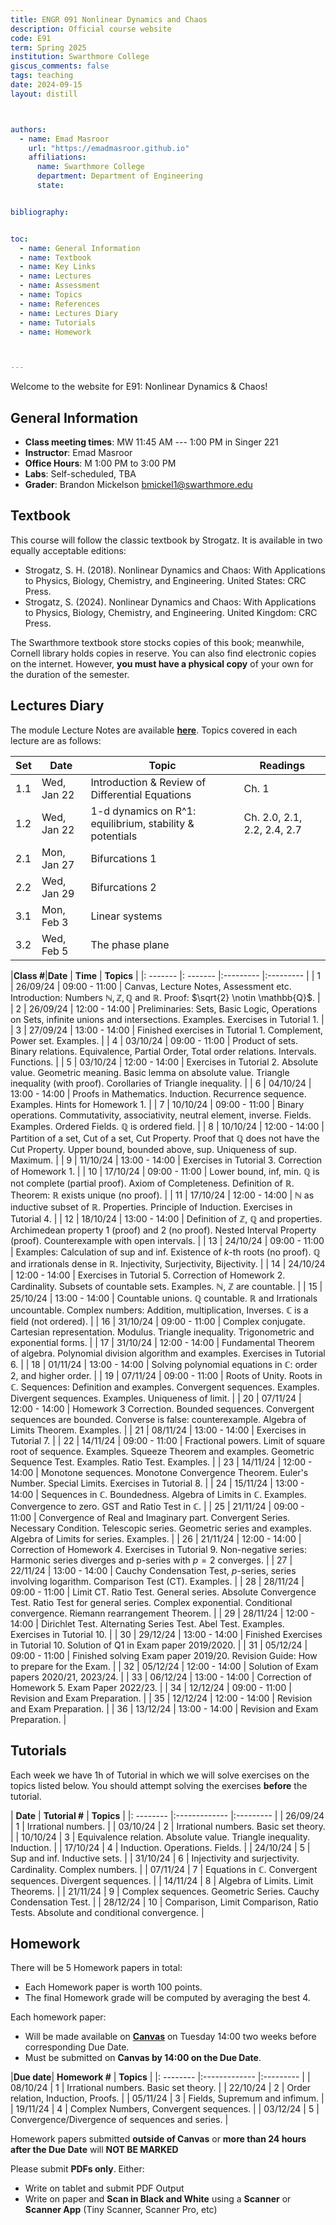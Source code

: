 ```yaml
---
title: ENGR 091 Nonlinear Dynamics and Chaos 
description: Official course website
code: E91
term: Spring 2025
institution: Swarthmore College
giscus_comments: false
tags: teaching 
date: 2024-09-15
layout: distill



authors:
  - name: Emad Masroor
    url: "https://emadmasroor.github.io"
    affiliations:
      name: Swarthmore College
      department: Department of Engineering
      state: 


bibliography: 


toc:
  - name: General Information
  - name: Textbook
  - name: Key Links
  - name: Lectures
  - name: Assessment
  - name: Topics
  - name: References
  - name: Lectures Diary
  - name: Tutorials
  - name: Homework



---
```


Welcome to the website for E91: Nonlinear Dynamics & Chaos!

## General Information

- **Class meeting times**: MW 11:45 AM --- 1:00 PM in Singer 221
- **Instructor**: Emad Masroor
- **Office Hours**: M 1:00 PM to 3:00 PM
- **Labs**: Self-scheduled, TBA 
- **Grader**: Brandon Mickelson [bmickel1@swarthmore.edu](mailto:bmickel1@swarthmore.edu)


## Textbook

This course will follow the classic textbook by Strogatz. It is available in two equally acceptable editions:

- Strogatz, S. H. (2018). Nonlinear Dynamics and Chaos: With Applications to Physics, Biology, Chemistry, and Engineering. United States: CRC Press.
- Strogatz, S. (2024). Nonlinear Dynamics and Chaos: With Applications to Physics, Biology, Chemistry, and Engineering. United Kingdom: CRC Press.

The Swarthmore textbook store stocks copies of this book; meanwhile, Cornell library holds copies in reserve. You can also find electronic copies on the internet. However, **you must have a physical copy** of your own for the duration of the semester.

## Lectures Diary

The module Lecture Notes are available **[here](https://www.silviofanzon.com/2024-NSS-Notes/)**. Topics covered in each lecture are as follows:

| **Set** | **Date**    | **Topic**                                                | **Readings**                |
|------------|----------------|-------------------------------------------------------------|--------------------------------|
|   1.1      |   Wed, Jan 22  |   Introduction & Review of Differential Equations           |   Ch. 1                        |
|   1.2      |   Wed, Jan 22  |   1-d dynamics on R^1: equilibrium, stability & potentials  |   Ch. 2.0, 2.1, 2.2, 2.4, 2.7  |
|   2.1      |   Mon, Jan 27  |   Bifurcations 1                                            |                                |
|   2.2      |   Wed, Jan 29  |   Bifurcations 2                                            |                                |
|   3.1      |   Mon, Feb 3   |   Linear systems                                            |                                |
|   3.2      |   Wed, Feb 5   |   The phase plane                                           |                                |



|**Class #**|**Date**  |  **Time**     |   **Topics**                                                                                                                                                                    |
|: -------  |: ------- |:---------     |:---------  	                                                                                                                                                                 |
|  1        | 26/09/24 | 09:00 - 11:00 | Canvas, Lecture Notes, Assessment etc. Introduction: Numbers $\mathbb{N}, \mathbb{Z}, \mathbb{Q}$ and $\mathbb{R}$. Proof: $\sqrt{2} \notin \mathbb{Q}$.                        |
|  2        | 26/09/24 | 12:00 - 14:00 | Preliminaries: Sets, Basic Logic, Operations on Sets, infinite unions and intersections. Examples. Exercises in Tutorial 1.                                                     |
|  3        | 27/09/24 | 13:00 - 14:00 | Finished exercises in Tutorial 1. Complement, Power set. Examples.                                                                                                              |
|  4        | 03/10/24 | 09:00 - 11:00 | Product of sets. Binary relations. Equivalence, Partial Order, Total order relations. Intervals. Functions.                                                                     |
|  5        | 03/10/24 | 12:00 - 14:00 | Exercises in Tutorial 2. Absolute value. Geometric meaning. Basic lemma on absolute value. Triangle inequality (with proof). Corollaries of Triangle inequality.                |
|  6        | 04/10/24 | 13:00 - 14:00 | Proofs in Mathematics. Induction. Recurrence sequence. Examples. Hints for Homework 1.                                                                                          |
|  7        | 10/10/24 | 09:00 - 11:00 | Binary operations. Commutativity, associativity, neutral element, inverse. Fields. Examples. Ordered Fields. $\mathbb{Q}$ is ordered field.                                     |
|  8        | 10/10/24 | 12:00 - 14:00 | Partition of a set, Cut of a set, Cut Property. Proof that $\mathbb{Q}$ does not have the Cut Property. Upper bound, bounded above, sup. Uniqueness of sup. Maximum.            |
|  9        | 11/10/24 | 13:00 - 14:00 | Exercises in Tutorial 3. Correction of Homework 1.                                                                                                                              |
| 10        | 17/10/24 | 09:00 - 11:00 | Lower bound, inf, min. $\mathbb{Q}$ is not complete (partial proof). Axiom of Completeness. Definition of $\mathbb{R}$. Theorem: $\mathbb{R}$ exists unique (no proof).         |
| 11        | 17/10/24 | 12:00 - 14:00 | $\mathbb{N}$ as inductive subset of $\mathbb{R}$. Properties. Principle of Induction. Exercises in Tutorial 4.                                                                  |
| 12        | 18/10/24 | 13:00 - 14:00 | Definition of $\mathbb{Z}$, $\mathbb{Q}$ and properties. Archimedean property 1 (proof) and 2 (no proof). Nested Interval Property (proof). Counterexample with open intervals. |
| 13        | 24/10/24 | 09:00 - 11:00 | Examples: Calculation of sup and inf. Existence of $k$-th roots (no proof). $\mathbb{Q}$ and irrationals dense in $\mathbb{R}$. Injectivity, Surjectivity, Bijectivity.         |
| 14        | 24/10/24 | 12:00 - 14:00 | Exercises in Tutorial 5. Correction of Homework 2. Cardinality. Subsets of countable sets. Examples. $\mathbb{N}$, $\mathbb{Z}$ are countable.                                  |
| 15        | 25/10/24 | 13:00 - 14:00 | Countable unions. $\mathbb{Q}$ countable. $\mathbb{R}$ and Irrationals uncountable. Complex numbers: Addition, multiplication, Inverses. $\mathbb{C}$ is a field (not ordered). |
| 16        | 31/10/24 | 09:00 - 11:00 | Complex conjugate. Cartesian representation. Modulus. Triangle inequality. Trigonometric and exponential forms.                                                                 |
| 17        | 31/10/24 | 12:00 - 14:00 | Fundamental Theorem of algebra. Polynomial division algorithm and examples. Exercises in Tutorial 6.                                                                            |
| 18        | 01/11/24 | 13:00 - 14:00 | Solving polynomial equations in $\mathbb{C}$: order 2, and higher order.                                                    					                 |
| 19        | 07/11/24 | 09:00 - 11:00 | Roots of Unity. Roots in $\mathbb{C}$. Sequences: Definition and examples. Convergent sequences. Examples. Divergent sequences. Examples. Uniqueness of limit.                  |
| 20        | 07/11/24 | 12:00 - 14:00 | Homework 3 Correction. Bounded sequences. Convergent sequences are bounded. Converse is false: counterexample. Algebra of Limits Theorem. Examples.                             |
| 21        | 08/11/24 | 13:00 - 14:00 | Exercises in Tutorial 7.                                              								                                                 |
| 22        | 14/11/24 | 09:00 - 11:00 | Fractional powers. Limit of square root of sequence. Examples. Squeeze Theorem and examples. Geometric Sequence Test. Examples. Ratio Test. Examples.                           |
| 23        | 14/11/24 | 12:00 - 14:00 | Monotone sequences. Monotone Convergence Theorem. Euler's Number. Special Limits. Exercises in Tutorial 8.                                                                      |
| 24        | 15/11/24 | 13:00 - 14:00 | Sequences in $\mathbb{C}$. Boundedness. Algebra of Limits in $\mathbb{C}$. Examples. Convergence to zero. GST and Ratio Test in $\mathbb{C}$.                                   |
| 25        | 21/11/24 | 09:00 - 11:00 | Convergence of Real and Imaginary part. Convergent Series. Necessary Condition. Telescopic series. Geometric series and examples. Algebra of Limits for series. Examples.       |
| 26        | 21/11/24 | 12:00 - 14:00 | Correction of Homework 4. Exercises in Tutorial 9. Non-negative series: Harmonic series diverges and p-series with $p=2$ converges.                                             |
| 27        | 22/11/24 | 13:00 - 14:00 | Cauchy Condensation Test, $p$-series, series involving logarithm. Comparison Test (CT). Examples.                              			                         |
| 28        | 28/11/24 | 09:00 - 11:00 | Limit CT. Ratio Test. General series. Absolute Convergence Test. Ratio Test for general series. Complex exponential. Conditional convergence. Riemann rearrangement Theorem.    |
| 29        | 28/11/24 | 12:00 - 14:00 | Dirichlet Test. Alternating Series Test. Abel Test. Examples. Exercises in Tutorial 10.                                                                                         |
| 30        | 29/12/24 | 13:00 - 14:00 | Finished Exercises in Tutorial 10. Solution of Q1 in Exam paper 2019/2020.	                                                                                                 | 
| 31        | 05/12/24 | 09:00 - 11:00 | Finished solving Exam paper 2019/20. Revision Guide: How to prepare for the Exam.                                                                                               |
| 32        | 05/12/24 | 12:00 - 14:00 | Solution of Exam papers 2020/21, 2023/24.                                                                                                                                       |
| 33        | 06/12/24 | 13:00 - 14:00 | Correction of Homework 5. Exam Paper 2022/23.                                                                                                                                   |
| 34        | 12/12/24 | 09:00 - 11:00 | Revision and Exam Preparation.                                                                                                                                                  |
| 35        | 12/12/24 | 12:00 - 14:00 | Revision and Exam Preparation.                           													   	         |
| 36        | 13/12/24 | 13:00 - 14:00 | Revision and Exam Preparation.                           														         |




## Tutorials

Each week we have 1h of Tutorial in which we will solve exercises on the topics listed below. You should attempt solving the exercises **before** the tutorial. 


|  **Date**  |  **Tutorial #**       |  **Topics**                                                                               |
|: --------  |:-------------         |:---------                                                                                 |
| 26/09/24   |  1                    |  Irrational numbers.                                                                      |
| 03/10/24   |  2                    |  Irrational numbers. Basic set theory.                                                    |
| 10/10/24   |  3                    |  Equivalence relation. Absolute value. Triangle inequality. Induction.                    |
| 17/10/24   |  4                    |  Induction. Operations. Fields.                                                           |
| 24/10/24   |  5                    |  Sup and inf. Inductive sets.                                                             |
| 31/10/24   |  6                    |  Injectivity and surjectivity. Cardinality. Complex numbers.                              |
| 07/11/24   |  7                    |  Equations in $\mathbb{C}$. Convergent sequences. Divergent sequences.                    |
| 14/11/24   |  8                    |  Algebra of Limits. Limit Theorems.                                                       |
| 21/11/24   |  9                    |  Complex sequences. Geometric Series. Cauchy Condensation Test.                           |
| 28/12/24   |  10                   |  Comparison, Limit Comparison, Ratio Tests. Absolute and conditional convergence.         |




## Homework


There will be 5 Homework papers in total:

- Each Homework paper is worth 100 points. 
- The final Homework grade will be computed by averaging the best 4.

Each homework paper:

- Will be made available on **[Canvas](https://canvas.hull.ac.uk/courses/73579)** on Tuesday 14:00 two weeks before corresponding Due Date.
- Must be submitted on **Canvas by 14:00 on the Due Date**. 


|**Due date**|  **Homework #**                       |  **Topics**                                                                      |
|: --------  |:-------------                         |:---------                                                                        |
| 08/10/24   | 1                                     |  Irrational numbers. Basic set theory.                                           |
| 22/10/24   | 2                                     |  Order relation, Induction, Proofs.                                              |
| 05/11/24   | 3                                     |  Fields, Supremum and infimum.                                                   |
| 19/11/24   | 4                                     |  Complex Numbers, Convergent sequences.                                          |
| 03/12/24   | 5                                     |  Convergence/Divergence of sequences and series.                                 |


Homework papers submitted **outside of Canvas** or **more than 24 hours after the Due Date** will **NOT BE MARKED**


Please submit **PDFs only**. Either:

- Write on tablet and submit PDF Output
- Write on paper and **Scan in Black and White** using a **Scanner** or **Scanner App** (Tiny Scanner, Scanner Pro, etc)





